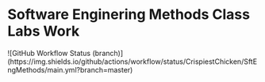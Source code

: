 <h1>Software Enginering Methods Class Labs Work</h1>
![GitHub Workflow Status (branch)](https://img.shields.io/github/actions/workflow/status/CrispiestChicken/SftEngMethods/main.yml?branch=master)